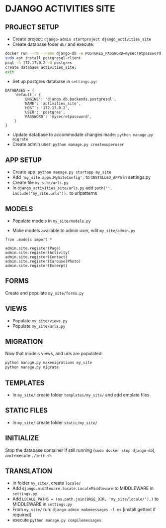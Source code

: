 # DJANGO ACTIVITIES SITE

## PROJECT SETUP
- Create project: `django-admin startproject django_activities_site`
- Create database foder `db/` and execute:
```bash
docker run --rm --name django-db -e POSTGRES_PASSWORD=mysecretpassword -v $PWD/db:/var/lib/postgresql/data -d postgres:alpine
sudo apt install postgresql-client
psql -h 172.17.0.2 -U postgres
create database activities_site;
exit
```
- Set up postgres database in `settings.py`:
```
DATABASES = {
    'default': {
        'ENGINE': 'django.db.backends.postgresql',
        'NAME': 'activities_site',
        'HOST': '172.17.0.2',
        'USER': 'postgres',
        'PASSWORD': 'mysecretpassword',
    }
}
```
- Update database to accommodate changes made: `python manage.py migrate`
- Create admin user: `python manage.py createsuperuser`

## APP SETUP
- Create app: `python manage.py startapp my_site`
- Add `'my_site.apps.MySiteConfig',` to `INSTALLED_APPS` in settings.py
- Create file `my_site/urls.py`
- In `django_activities_site/urls.py` add `path('', include('my_site.urls')),` to urlpatterns

## MODELS
- Populate models in `my_site/models.py`

- Make models available to admin user, edit `my_site/admin.py`
```pythonstub
from .models import *

admin.site.register(Page)
admin.site.register(Activity)
admin.site.register(Contact)
admin.site.register(CarouselPhoto)
admin.site.register(Excerpt)

```

## FORMS
Create and populate `my_site/forms.py`


## VIEWS
- Populate `my_site/views.py`
- Populate `my_site/urls.py`

## MIGRATION
Now that models views, and urls are populated:
```bash
python manage.py makemigrations my_site
python manage.py migrate

```

## TEMPLATES
- In `my_site/` create folder `templates/my_site/` and add emplate files

## STATIC FILES
- In `my_site/` create folder `static/my_site/`

## INITIALIZE
Stop the database container if still running (`sudo docker stop django-db`), and execute `./init.sh`

## TRANSLATION
- In folder `my_site/`, create `locale/`
- Add `django.middleware.locale.LocaleMiddleware` to MIDDLEWARE in `settings.py`
- Add `LOCALE_PATHS = (os.path.join(BASE_DIR, 'my_site/locale/'),)` to MIDDLEWARE in `settings.py`
- From `my_site/` run: `django-admin makemessages -l es` [install gettext if required]
- execute `python manage.py compilemessages`





